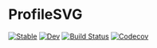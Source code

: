 # ProfileSVG

[![Stable](https://img.shields.io/badge/docs-stable-blue.svg)](https://timholy.github.io/ProfileSVG.jl/stable)
[![Dev](https://img.shields.io/badge/docs-dev-blue.svg)](https://timholy.github.io/ProfileSVG.jl/dev)
[![Build Status](https://travis-ci.com/timholy/ProfileSVG.jl.svg?branch=master)](https://travis-ci.com/timholy/ProfileSVG.jl)
[![Codecov](https://codecov.io/gh/timholy/ProfileSVG.jl/branch/master/graph/badge.svg)](https://codecov.io/gh/timholy/ProfileSVG.jl)
